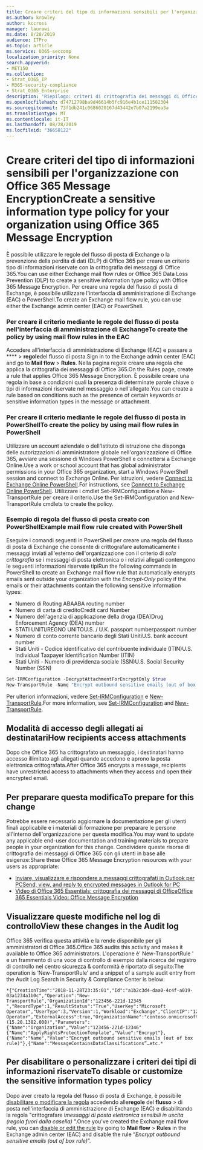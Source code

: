 ```yaml
---
title: Creare criteri del tipo di informazioni sensibili per l'organizzazione con Office 365 Message Encryption
ms.author: krowley
author: kccross
manager: laurawi
ms.date: 8/28/2019
audience: ITPro
ms.topic: article
ms.service: O365-seccomp
localization_priority: None
search.appverid:
- MET150
ms.collection:
- Strat_O365_IP
- M365-security-compliance
- Strat_O365_Enterprise
description: 'Riepilogo: criteri di crittografia dei messaggi di Office 365 per i tipi di informazioni riservate.'
ms.openlocfilehash: d74712798ba9d46614b5fc916e4b1ce111582304
ms.sourcegitcommit: 73f1db241c0686020167d43442e7b07a2199ea3a
ms.translationtype: MT
ms.contentlocale: it-IT
ms.lasthandoff: 08/28/2019
ms.locfileid: "36658122"
---
```

# <a name="create-a-sensitive-information-type-policy-for-your-organization-using-office-365-message-encryption"></a><span data-ttu-id="db39a-103">Creare criteri del tipo di informazioni sensibili per l'organizzazione con Office 365 Message Encryption</span><span class="sxs-lookup"><span data-stu-id="db39a-103">Create a sensitive information type policy for your organization using Office 365 Message Encryption</span></span>

<span data-ttu-id="db39a-104">È possibile utilizzare le regole del flusso di posta di Exchange o la prevenzione della perdita di dati (DLP) di Office 365 per creare un criterio tipo di informazioni riservate con la crittografia dei messaggi di Office 365.</span><span class="sxs-lookup"><span data-stu-id="db39a-104">You can use either Exchange mail flow rules or Office 365 Data Loss Prevention (DLP) to create a sensitive information type policy with Office 365 Message Encryption.</span></span> <span data-ttu-id="db39a-105">Per creare una regola del flusso di posta di Exchange, è possibile utilizzare l'interfaccia di amministrazione di Exchange (EAC) o PowerShell.</span><span class="sxs-lookup"><span data-stu-id="db39a-105">To create an Exchange mail flow rule, you can use either the Exchange admin center (EAC) or PowerShell.</span></span>

### <a name="to-create-the-policy-by-using-mail-flow-rules-in-the-eac"></a><span data-ttu-id="db39a-106">Per creare il criterio mediante le regole del flusso di posta nell'interfaccia di amministrazione di Exchange</span><span class="sxs-lookup"><span data-stu-id="db39a-106">To create the policy by using mail flow rules in the EAC</span></span>

<span data-ttu-id="db39a-107">Accedere all'interfaccia di amministrazione di Exchange (EAC) e passare a \*\*\*\* > **regole**del flusso di posta.</span><span class="sxs-lookup"><span data-stu-id="db39a-107">Sign in to the Exchange admin center (EAC) and go to **Mail flow** > **Rules**.</span></span> <span data-ttu-id="db39a-108">Nella pagina regole creare una regola che applica la crittografia dei messaggi di Office 365.</span><span class="sxs-lookup"><span data-stu-id="db39a-108">On the Rules page, create a rule that applies Office 365 Message Encryption.</span></span> <span data-ttu-id="db39a-109">È possibile creare una regola in base a condizioni quali la presenza di determinate parole chiave o tipi di informazioni riservate nel messaggio o nell'allegato.</span><span class="sxs-lookup"><span data-stu-id="db39a-109">You can create a rule based on conditions such as the presence of certain keywords or sensitive information types in the message or attachment.</span></span>

### <a name="to-create-the-policy-by-using-mail-flow-rules-in-powershell"></a><span data-ttu-id="db39a-110">Per creare il criterio mediante le regole del flusso di posta in PowerShell</span><span class="sxs-lookup"><span data-stu-id="db39a-110">To create the policy by using mail flow rules in PowerShell</span></span>

<span data-ttu-id="db39a-111">Utilizzare un account aziendale o dell'Istituto di istruzione che disponga delle autorizzazioni di amministratore globale nell'organizzazione di Office 365, avviare una sessione di Windows PowerShell e connettersi a Exchange Online.</span><span class="sxs-lookup"><span data-stu-id="db39a-111">Use a work or school account that has global administrator permissions in your Office 365 organization, start a Windows PowerShell session and connect to Exchange Online.</span></span> <span data-ttu-id="db39a-112">Per istruzioni, vedere [Connect to Exchange Online PowerShell](https://aka.ms/exopowershell).</span><span class="sxs-lookup"><span data-stu-id="db39a-112">For instructions, see [Connect to Exchange Online PowerShell](https://aka.ms/exopowershell).</span></span> <span data-ttu-id="db39a-113">Utilizzare i cmdlet Set-IRMConfiguration e New-TransportRule per creare il criterio.</span><span class="sxs-lookup"><span data-stu-id="db39a-113">Use the Set-IRMConfiguration and New-TransportRule cmdlets to create the policy.</span></span>

### <a name="example-mail-flow-rule-created-with-powershell"></a><span data-ttu-id="db39a-114">Esempio di regola del flusso di posta creato con PowerShell</span><span class="sxs-lookup"><span data-stu-id="db39a-114">Example mail flow rule created with PowerShell</span></span>

<span data-ttu-id="db39a-115">Eseguire i comandi seguenti in PowerShell per creare una regola del flusso di posta di Exchange che consente di crittografare automaticamente i messaggi inviati all'esterno dell'organizzazione con il criterio di *sola crittografia* se i messaggi di posta elettronica o i relativi allegati contengono le seguenti informazioni riservate tipi</span><span class="sxs-lookup"><span data-stu-id="db39a-115">Run the following commands in PowerShell to create an Exchange mail flow rule that automatically encrypts emails sent outside your organization with the *Encrypt-Only* policy if the emails or their attachments contain the following sensitive information types:</span></span>

- <span data-ttu-id="db39a-116">Numero di Routing ABA</span><span class="sxs-lookup"><span data-stu-id="db39a-116">ABA routing number</span></span>
- <span data-ttu-id="db39a-117">Numero di carta di credito</span><span class="sxs-lookup"><span data-stu-id="db39a-117">Credit card Number</span></span>
- <span data-ttu-id="db39a-118">Numero dell'agenzia di applicazione della droga (DEA)</span><span class="sxs-lookup"><span data-stu-id="db39a-118">Drug Enforcement Agency (DEA) number</span></span>
- <span data-ttu-id="db39a-119">STATI UNITI/REGNO UNITO</span><span class="sxs-lookup"><span data-stu-id="db39a-119">U.S. / U.K.</span></span> <span data-ttu-id="db39a-120">passport number</span><span class="sxs-lookup"><span data-stu-id="db39a-120">passport number</span></span>
- <span data-ttu-id="db39a-121">Numero di conto corrente bancario degli Stati Uniti</span><span class="sxs-lookup"><span data-stu-id="db39a-121">U.S. bank account number</span></span>
- <span data-ttu-id="db39a-122">Stati Uniti - Codice identificativo del contribuente individuale (ITIN)</span><span class="sxs-lookup"><span data-stu-id="db39a-122">U.S. Individual Taxpayer Identification Number (ITIN)</span></span>
- <span data-ttu-id="db39a-123">Stati Uniti - Numero di previdenza sociale (SSN)</span><span class="sxs-lookup"><span data-stu-id="db39a-123">U.S. Social Security Number (SSN)</span></span>

```powershell
Set-IRMConfiguration -DecryptAttachmentForEncryptOnly $true
New-TransportRule -Name "Encrypt outbound sensitive emails (out of box rule)" -SentToScope  NotInOrganization  -ApplyRightsProtectionTemplate "Encrypt" -MessageContainsDataClassifications @(@{Name="ABA Routing Number"; minCount="1"},@{Name="Credit Card Number"; minCount="1"},@{Name="Drug Enforcement Agency (DEA) Number"; minCount="1"},@{Name="U.S. / U.K. Passport Number"; minCount="1"},@{Name="U.S. Bank Account Number"; minCount="1"},@{Name="U.S. Individual Taxpayer Identification Number (ITIN)"; minCount="1"},@{Name="U.S. Social Security Number (SSN)"; minCount="1"}) -SenderNotificationType "NotifyOnly"
```

<span data-ttu-id="db39a-124">Per ulteriori informazioni, vedere [Set-IRMConfiguration](https://docs.microsoft.com/en-us/powershell/module/exchange/encryption-and-certificates/set-irmconfiguration?view=exchange-ps) e [New-TransportRule](https://docs.microsoft.com/en-us/powershell/module/exchange/policy-and-compliance/New-TransportRule?view=exchange-ps).</span><span class="sxs-lookup"><span data-stu-id="db39a-124">For more information, see [Set-IRMConfiguration](https://docs.microsoft.com/en-us/powershell/module/exchange/encryption-and-certificates/set-irmconfiguration?view=exchange-ps) and [New-TransportRule](https://docs.microsoft.com/en-us/powershell/module/exchange/policy-and-compliance/New-TransportRule?view=exchange-ps).</span></span>

## <a name="how-recipients-access-attachments"></a><span data-ttu-id="db39a-125">Modalità di accesso degli allegati ai destinatari</span><span class="sxs-lookup"><span data-stu-id="db39a-125">How recipients access attachments</span></span>

<span data-ttu-id="db39a-126">Dopo che Office 365 ha crittografato un messaggio, i destinatari hanno accesso illimitato agli allegati quando accedono e aprono la posta elettronica crittografata.</span><span class="sxs-lookup"><span data-stu-id="db39a-126">After Office 365 encrypts a message, recipients have unrestricted access to attachments when they access and open their encrypted email.</span></span>

## <a name="to-prepare-for-this-change"></a><span data-ttu-id="db39a-127">Per preparare questa modifica</span><span class="sxs-lookup"><span data-stu-id="db39a-127">To prepare for this change</span></span>

<span data-ttu-id="db39a-128">Potrebbe essere necessario aggiornare la documentazione per gli utenti finali applicabile e i materiali di formazione per preparare le persone all'interno dell'organizzazione per questa modifica.</span><span class="sxs-lookup"><span data-stu-id="db39a-128">You may want to update any applicable end-user documentation and training materials to prepare people in your organization for this change.</span></span> <span data-ttu-id="db39a-129">Condividere queste risorse di crittografia dei messaggi di Office 365 con gli utenti in base alle esigenze:</span><span class="sxs-lookup"><span data-stu-id="db39a-129">Share these Office 365 Message Encryption resources with your users as appropriate:</span></span>

- [<span data-ttu-id="db39a-130">Inviare, visualizzare e rispondere a messaggi crittografati in Outlook per PC</span><span class="sxs-lookup"><span data-stu-id="db39a-130">Send, view, and reply to encrypted messages in Outlook for PC</span></span>](https://support.office.com/article/send-view-and-reply-to-encrypted-messages-in-outlook-for-pc-eaa43495-9bbb-4fca-922a-df90dee51980)
- [<span data-ttu-id="db39a-131">Video di Office 365 Essentials: crittografia dei messaggi di Office</span><span class="sxs-lookup"><span data-stu-id="db39a-131">Office 365 Essentials Video: Office Message Encryption</span></span>](https://youtu.be/CQR0cG_iEUc)

## <a name="view-these-changes-in-the-audit-log"></a><span data-ttu-id="db39a-132">Visualizzare queste modifiche nel log di controllo</span><span class="sxs-lookup"><span data-stu-id="db39a-132">View these changes in the Audit log</span></span>

<span data-ttu-id="db39a-133">Office 365 verifica questa attività e la rende disponibile per gli amministratori di Office 365.</span><span class="sxs-lookup"><span data-stu-id="db39a-133">Office 365 audits this activity and makes it available to Office 365 administrators.</span></span> <span data-ttu-id="db39a-134">L'operazione è' New-TransportRule ' e un frammento di una voce di controllo di esempio dalla ricerca del registro di controllo nel centro sicurezza & conformità è riportato di seguito:</span><span class="sxs-lookup"><span data-stu-id="db39a-134">The operation is ‘New-TransportRule’ and a snippet of a sample audit entry from the Audit Log Search in Security & Compliance Center is below:</span></span>

```text
*{"CreationTime":"2018-11-28T23:35:01","Id":"a1b2c3d4-daa0-4c4f-a019-03a1234a1b0c","Operation":"New-TransportRule","OrganizationId":"123456-221d-12345 ","RecordType":1,"ResultStatus":"True","UserKey":"Microsoft Operator","UserType":3,"Version":1,"Workload":"Exchange","ClientIP":"123.456.147.68:17584","ObjectId":"","UserId":"Microsoft Operator","ExternalAccess":true,"OrganizationName":"contoso.onmicrosoft.com","OriginatingServer":"CY4PR13MBXXXX (15.20.1382.008)","Parameters": {"Name":"Organization","Value":"123456-221d-12346"{"Name":"ApplyRightsProtectionTemplate","Value":"Encrypt"},{"Name":"Name","Value":"Encrypt outbound sensitive emails (out of box rule)"},{"Name":"MessageContainsDataClassifications”…etc.*
```

## <a name="to-disable-or-customize-the-sensitive-information-types-policy"></a><span data-ttu-id="db39a-135">Per disabilitare o personalizzare i criteri dei tipi di informazioni riservate</span><span class="sxs-lookup"><span data-stu-id="db39a-135">To disable or customize the sensitive information types policy</span></span>

<span data-ttu-id="db39a-136">Dopo aver creato la regola del flusso di posta di Exchange, è possibile [disabilitare o modificare la regola](https://docs.microsoft.com/exchange/security-and-compliance/mail-flow-rules/manage-mail-flow-rules#enable-or-disable-a-mail-flow-rule) accedendo alle**regole** del **flusso** > di posta nell'interfaccia di amministrazione di Exchange (EAC) e disabilitando la regola "crittografare i*messaggi di posta elettronica sensibili in uscita (regola fuori dalla casella)* ".</span><span class="sxs-lookup"><span data-stu-id="db39a-136">Once you've created the Exchange mail flow rule, you can [disable or edit the rule](https://docs.microsoft.com/exchange/security-and-compliance/mail-flow-rules/manage-mail-flow-rules#enable-or-disable-a-mail-flow-rule) by going to **Mail flow** > **Rules** in the Exchange admin center (EAC) and disable the rule “*Encrypt outbound sensitive emails (out of box rule)*”.</span></span>
